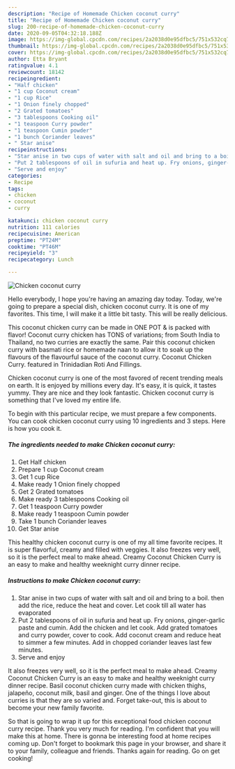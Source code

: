 ```yaml
---
description: "Recipe of Homemade Chicken coconut curry"
title: "Recipe of Homemade Chicken coconut curry"
slug: 200-recipe-of-homemade-chicken-coconut-curry
date: 2020-09-05T04:32:18.188Z
image: https://img-global.cpcdn.com/recipes/2a2038d0e95dfbc5/751x532cq70/chicken-coconut-curry-recipe-main-photo.jpg
thumbnail: https://img-global.cpcdn.com/recipes/2a2038d0e95dfbc5/751x532cq70/chicken-coconut-curry-recipe-main-photo.jpg
cover: https://img-global.cpcdn.com/recipes/2a2038d0e95dfbc5/751x532cq70/chicken-coconut-curry-recipe-main-photo.jpg
author: Etta Bryant
ratingvalue: 4.1
reviewcount: 18142
recipeingredient:
- "Half chicken"
- "1 cup Coconut cream"
- "1 cup Rice"
- "1 Onion finely chopped"
- "2 Grated tomatoes"
- "3 tablespoons Cooking oil"
- "1 teaspoon Curry powder"
- "1 teaspoon Cumin powder"
- "1 bunch Coriander leaves"
- " Star anise"
recipeinstructions:
- "Star anise in two cups of water with salt and oil and bring to a boil. then add the rice, reduce the heat and cover. Let cook till all water has evaporated"
- "Put 2 tablespoons of oil in sufuria and heat up. Fry onions, ginger-garlic paste and cumin. Add the chicken and let cook. Add grated tomatoes and curry powder, cover to cook. Add coconut cream and reduce heat to simmer a few minutes. Add in chopped coriander leaves last few minutes."
- "Serve and enjoy"
categories:
- Recipe
tags:
- chicken
- coconut
- curry

katakunci: chicken coconut curry 
nutrition: 111 calories
recipecuisine: American
preptime: "PT24M"
cooktime: "PT46M"
recipeyield: "3"
recipecategory: Lunch

---
```



![Chicken coconut curry](https://img-global.cpcdn.com/recipes/2a2038d0e95dfbc5/751x532cq70/chicken-coconut-curry-recipe-main-photo.jpg)

Hello everybody, I hope you're having an amazing day today. Today, we're going to prepare a special dish, chicken coconut curry. It is one of my favorites. This time, I will make it a little bit tasty. This will be really delicious.

This coconut chicken curry can be made in ONE POT &amp; is packed with flavor! Coconut curry chicken has TONS of variations; from South India to Thailand, no two curries are exactly the same. Pair this coconut chicken curry with basmati rice or homemade naan to allow it to soak up the flavours of the flavourful sauce of the coconut curry. Coconut Chicken Curry. featured in Trinidadian Roti And Fillings.

Chicken coconut curry is one of the most favored of recent trending meals on earth. It is enjoyed by millions every day. It's easy, it is quick, it tastes yummy. They are nice and they look fantastic. Chicken coconut curry is something that I've loved my entire life.


To begin with this particular recipe, we must prepare a few components. You can cook chicken coconut curry using 10 ingredients and 3 steps. Here is how you cook it.

<!--inarticleads1-->

##### The ingredients needed to make Chicken coconut curry:

1. Get Half chicken
1. Prepare 1 cup Coconut cream
1. Get 1 cup Rice
1. Make ready 1 Onion finely chopped
1. Get 2 Grated tomatoes
1. Make ready 3 tablespoons Cooking oil
1. Get 1 teaspoon Curry powder
1. Make ready 1 teaspoon Cumin powder
1. Take 1 bunch Coriander leaves
1. Get  Star anise


This healthy chicken coconut curry is one of my all time favorite recipes. It is super flavorful, creamy and filled with veggies. It also freezes very well, so it is the perfect meal to make ahead. Creamy Coconut Chicken Curry is an easy to make and healthy weeknight curry dinner recipe. 

<!--inarticleads2-->

##### Instructions to make Chicken coconut curry:

1. Star anise in two cups of water with salt and oil and bring to a boil. then add the rice, reduce the heat and cover. Let cook till all water has evaporated
1. Put 2 tablespoons of oil in sufuria and heat up. Fry onions, ginger-garlic paste and cumin. Add the chicken and let cook. Add grated tomatoes and curry powder, cover to cook. Add coconut cream and reduce heat to simmer a few minutes. Add in chopped coriander leaves last few minutes.
1. Serve and enjoy


It also freezes very well, so it is the perfect meal to make ahead. Creamy Coconut Chicken Curry is an easy to make and healthy weeknight curry dinner recipe. Basil coconut chicken curry made with chicken thighs, jalapeño, coconut milk, basil and ginger. One of the things I love about curries is that they are so varied and. Forget take-out, this is about to become your new family favorite. 

So that is going to wrap it up for this exceptional food chicken coconut curry recipe. Thank you very much for reading. I'm confident that you will make this at home. There is gonna be interesting food at home recipes coming up. Don't forget to bookmark this page in your browser, and share it to your family, colleague and friends. Thanks again for reading. Go on get cooking!
